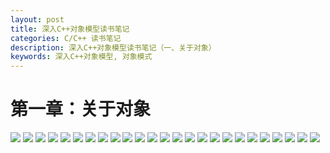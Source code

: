 ```yaml
---
layout: post
title: 深入C++对象模型读书笔记
categories: C/C++ 读书笔记
description: 深入C++对象模型读书笔记（一、关于对象）
keywords: 深入C++对象模型, 对象模式
---
```


# 第一章：关于对象

![](/images/posts/2015-08-19-c++-module-1/0.png)
![](/images/posts/2015-08-19-c++-module-1/1.png)
![](/images/posts/2015-08-19-c++-module-1/2.png)
![](/images/posts/2015-08-19-c++-module-1/3.png)
![](/images/posts/2015-08-19-c++-module-1/4.0.png)
![](/images/posts/2015-08-19-c++-module-1/4.png)
![](/images/posts/2015-08-19-c++-module-1/5.0.png)
![](/images/posts/2015-08-19-c++-module-1/5.png)
![](/images/posts/2015-08-19-c++-module-1/6.png)
![](/images/posts/2015-08-19-c++-module-1/7.png)
![](/images/posts/2015-08-19-c++-module-1/8.png)
![](/images/posts/2015-08-19-c++-module-1/9.png)
![](/images/posts/2015-08-19-c++-module-1/10.png)
![](/images/posts/2015-08-19-c++-module-1/11.png)
![](/images/posts/2015-08-19-c++-module-1/12.png)
![](/images/posts/2015-08-19-c++-module-1/13.png)
![](/images/posts/2015-08-19-c++-module-1/14.png)
![](/images/posts/2015-08-19-c++-module-1/15.png)
![](/images/posts/2015-08-19-c++-module-1/16.png)
![](/images/posts/2015-08-19-c++-module-1/17.png)
![](/images/posts/2015-08-19-c++-module-1/18.png)
![](/images/posts/2015-08-19-c++-module-1/19.png)
![](/images/posts/2015-08-19-c++-module-1/20.png)
![](/images/posts/2015-08-19-c++-module-1/21.png)
![](/images/posts/2015-08-19-c++-module-1/22.png)




